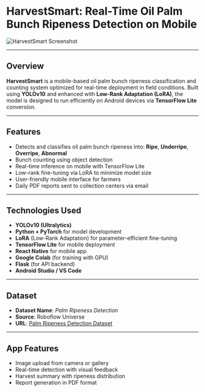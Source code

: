 # HarvestSmart: Real-Time Oil Palm Bunch Ripeness Detection on Mobile

![HarvestSmart Screenshot](https://github.com/user-attachments/assets/5dd54042-2905-4a33-a09e-507010836516)

---

## Overview

**HarvestSmart** is a mobile-based oil palm bunch ripeness classification and counting system optimized for real-time deployment in field conditions. Built using **YOLOv10** and enhanced with **Low-Rank Adaptation (LoRA)**, the model is designed to run efficiently on Android devices via **TensorFlow Lite** conversion.

---

## Features

- Detects and classifies oil palm bunch ripeness into: **Ripe**, **Underripe**, **Overripe**, **Abnormal**
- Bunch counting using object detection
- Real-time inference on mobile with TensorFlow Lite
- Low-rank fine-tuning via LoRA to minimize model size
- User-friendly mobile interface for farmers
- Daily PDF reports sent to collection centers via email

---

## Technologies Used

- **YOLOv10 (Ultralytics)**
- **Python + PyTorch** for model development
- **LoRA** (Low-Rank Adaptation) for parameter-efficient fine-tuning
- **TensorFlow Lite** for mobile deployment
- **React Native** for mobile app
- **Google Colab** (for training with GPU)
- **Flask** (for API backend)
- **Android Studio / VS Code**

---

## Dataset

- **Dataset Name**: *Palm Ripeness Detection*
- **Source**: Roboflow Universe
- **URL**: [Palm Ripeness Detection Dataset](https://universe.roboflow.com/tugas-akhir-pybma/palm-ripeness-detection)

---

## App Features

- Image upload from camera or gallery
- Real-time detection with visual feedback
- Harvest summary with ripeness distribution
- Report generation in PDF format
